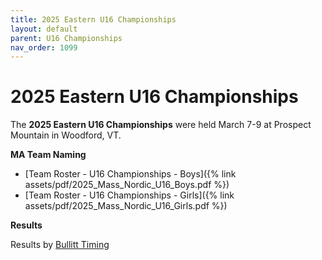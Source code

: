 ```yaml
---
title: 2025 Eastern U16 Championships
layout: default
parent: U16 Championships
nav_order: 1099
---
```


# 2025 Eastern U16 Championships

The **2025 Eastern U16 Championships** were held March 7-9 at Prospect Mountain in Woodford, VT.

**MA Team Naming**

- [Team Roster - U16 Championships - Boys]({% link assets/pdf/2025_Mass_Nordic_U16_Boys.pdf %})
- [Team Roster - U16 Championships - Girls]({% link assets/pdf/2025_Mass_Nordic_U16_Girls.pdf %})

**Results**

Results by [Bullitt Timing](https://bullitttiming.com/events/NENSA-U16-2025)
